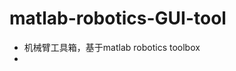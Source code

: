 # matlab-robotics-GUI-tool
* 机械臂工具箱，基于matlab robotics toolbox
* [](https://github.com/borninfreedom/matlab-robotics-GUI-tool/blob/master/RobotStudio/PrintScreen/%E5%85%B3%E8%8A%82%E7%A9%BA%E9%97%B4%E8%BF%90%E5%8A%A8.png)

